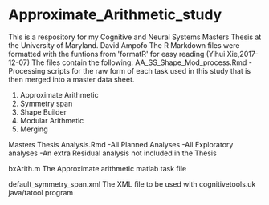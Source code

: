 # Approximate_Arithmetic_study

This is a respository for my Cognitive and Neural Systems Masters Thesis at the University of Maryland. David Ampofo
The R Markdown files were formatted with the funtions from 'formatR' for easy reading (Yihui Xie,2017-12-07)
The files contain the following:
AA_SS_Shape_Mod_process.Rmd
-Processing scripts for the raw form of each task used in this study that is then merged into a master data sheet.
1) Approximate Arithmetic
2) Symmetry span
3) Shape Builder
4) Modular Arithmetic
5) Merging

Masters Thesis Analysis.Rmd
-All Planned Analyses 
-All Exploratory analyses
-An extra Residual analysis not included in the Thesis

bxArith.m
The Approximate arithmetic matlab task file

default_symmetry_span.xml
The XML file to be used with cognitivetools.uk java/tatool program

